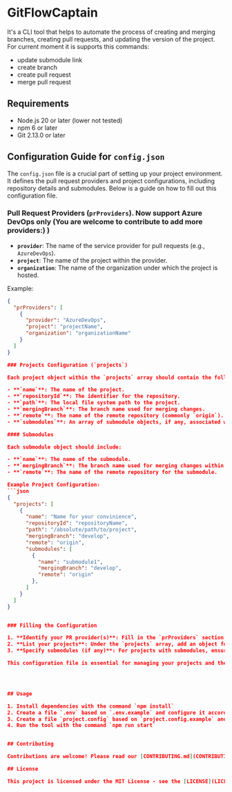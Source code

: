 # GitFlowCaptain

It's a CLI tool that helps to automate the process of creating and merging branches, creating pull requests, and updating the version of the project.
For current moment it is supports this commands:
- update submodule link
- create branch
- create pull request
- merge pull request

## Requirements

- Node.js 20 or later (lower not tested)
- npm 6 or later
- Git 2.13.0 or later

## Configuration Guide for `config.json`

The `config.json` file is a crucial part of setting up your project environment. It defines the pull request providers and project configurations, including repository details and submodules. Below is a guide on how to fill out this configuration file.

### Pull Request Providers (`prProviders`). Now support Azure DevOps only (You are welcome to contribute to add more providers:) )

- **`provider`**: The name of the service provider for pull requests (e.g., `AzureDevOps`).
- **`project`**: The name of the project within the provider.
- **`organization`**: The name of the organization under which the project is hosted.

Example:
```json
{
  "prProviders": [
    {
      "provider": "AzureDevOps",
      "project": "projectName",
      "organization": "organizationName"
    }
  ]
}

### Projects Configuration (`projects`)

Each project object within the `projects` array should contain the following fields:

- **`name`**: The name of the project.
- **`repositoryId`**: The identifier for the repository.
- **`path`**: The local file system path to the project.
- **`mergingBranch`**: The branch name used for merging changes.
- **`remote`**: The name of the remote repository (commonly `origin`).
- **`submodules`**: An array of submodule objects, if any, associated with the project.

#### Submodules

Each submodule object should include:

- **`name`**: The name of the submodule.
- **`mergingBranch`**: The branch name used for merging changes within the submodule.
- **`remote`**: The name of the remote repository for the submodule.

Example Project Configuration:
```json
{
  "projects": [
    {
      "name": "Name for your convinience",
      "repositoryId": "repositoryName",
      "path": "/absolute/path/to/project",
      "mergingBranch": "develop",
      "remote": "origin",
      "submodules": [
        {
          "name": "submodule1",
          "mergingBranch": "develop",
          "remote": "origin"
        },
      ]
    }
  ]
}


### Filling the Configuration

1. **Identify your PR provider(s)**: Fill in the `prProviders` section with details about your pull request service provider(s).
2. **List your projects**: Under the `projects` array, add an object for each project you're working on. Include all relevant details as described above.
3. **Specify submodules (if any)**: For projects with submodules, ensure each submodule is listed with its corresponding details under the project's `submodules` array.

This configuration file is essential for managing your projects and their dependencies effectively. Ensure all details are accurate and up-to-date.




## Usage

1. Install dependencies with the command `npm install`
2. Create a file `.env` based on `.env.example` and configure it accordingly.
3. Create a file `project.config` based on `project.config.example` and configure it accordingly.
4. Run the tool with the command `npm run start`


## Contributing

Contributions are welcome! Please read our [CONTRIBUTING.md](CONTRIBUTING.md) for details on how to submit contributions.

## License

This project is licensed under the MIT License - see the [LICENSE](LICENSE) file for details.